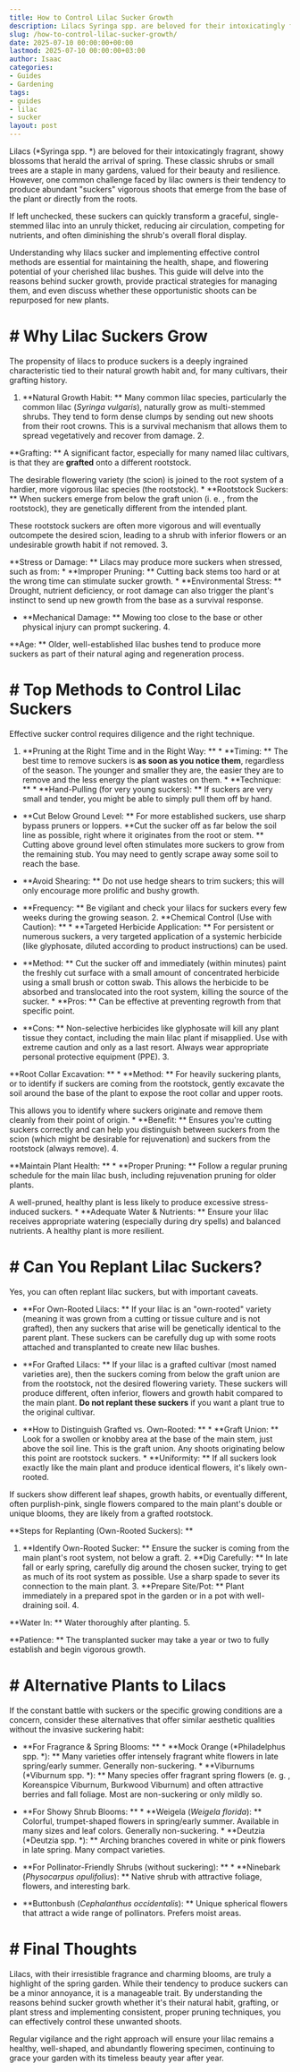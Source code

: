 ```yaml
---
title: How to Control Lilac Sucker Growth
description: Lilacs Syringa spp. are beloved for their intoxicatingly fragrant, showy blossoms that herald the arrival of spring. These classic shrubs or small trees are a...
slug: /how-to-control-lilac-sucker-growth/
date: 2025-07-10 00:00:00+00:00
lastmod: 2025-07-10 00:00:00+03:00
author: Isaac
categories:
- Guides
- Gardening
tags:
- guides
- lilac
- sucker
layout: post
---
```


Lilacs (*Syringa spp. *) are beloved for their intoxicatingly fragrant, showy blossoms that herald the arrival of spring. These classic shrubs or small trees are a staple in many gardens, valued for their beauty and resilience. However, one common challenge faced by lilac owners is their tendency to produce abundant "suckers" vigorous shoots that emerge from the base of the plant or directly from the roots.

If left unchecked, these suckers can quickly transform a graceful, single-stemmed lilac into an unruly thicket, reducing air circulation, competing for nutrients, and often diminishing the shrub's overall floral display.

Understanding why lilacs sucker and implementing effective control methods are essential for maintaining the health, shape, and flowering potential of your cherished lilac bushes. This guide will delve into the reasons behind sucker growth, provide practical strategies for managing them, and even discuss whether these opportunistic shoots can be repurposed for new plants.

# # Why Lilac Suckers Grow

The propensity of lilacs to produce suckers is a deeply ingrained characteristic tied to their natural growth habit and, for many cultivars, their grafting history.

1. **Natural Growth Habit: ** Many common lilac species, particularly the common lilac (*Syringa vulgaris*), naturally grow as multi-stemmed shrubs. They tend to form dense clumps by sending out new shoots from their root crowns. This is a survival mechanism that allows them to spread vegetatively and recover from damage. 2.

**Grafting: ** A significant factor, especially for many named lilac cultivars, is that they are **grafted** onto a different rootstock.

The desirable flowering variety (the scion) is joined to the root system of a hardier, more vigorous lilac species (the rootstock). * **Rootstock Suckers: ** When suckers emerge from below the graft union (i. e. , from the rootstock), they are genetically different from the intended plant.

These rootstock suckers are often more vigorous and will eventually outcompete the desired scion, leading to a shrub with inferior flowers or an undesirable growth habit if not removed. 3.

**Stress or Damage: ** Lilacs may produce more suckers when stressed, such as from: * **Improper Pruning: ** Cutting back stems too hard or at the wrong time can stimulate sucker growth. * **Environmental Stress: ** Drought, nutrient deficiency, or root damage can also trigger the plant's instinct to send up new growth from the base as a survival response.

* **Mechanical Damage: ** Mowing too close to the base or other physical injury can prompt suckering. 4.

**Age: ** Older, well-established lilac bushes tend to produce more suckers as part of their natural aging and regeneration process.

# # Top Methods to Control Lilac Suckers

Effective sucker control requires diligence and the right technique.

1. **Pruning at the Right Time and in the Right Way: ** * **Timing: ** The best time to remove suckers is **as soon as you notice them**, regardless of the season. The younger and smaller they are, the easier they are to remove and the less energy the plant wastes on them. * **Technique: ** * **Hand-Pulling (for very young suckers): ** If suckers are very small and tender, you might be able to simply pull them off by hand.

* **Cut Below Ground Level: ** For more established suckers, use sharp bypass pruners or loppers. **Cut the sucker off as far below the soil line as possible, right where it originates from the root or stem. ** Cutting above ground level often stimulates more suckers to grow from the remaining stub. You may need to gently scrape away some soil to reach the base.

* **Avoid Shearing: ** Do not use hedge shears to trim suckers; this will only encourage more prolific and bushy growth.

* **Frequency: ** Be vigilant and check your lilacs for suckers every few weeks during the growing season. 2. **Chemical Control (Use with Caution): ** * **Targeted Herbicide Application: ** For persistent or numerous suckers, a very targeted application of a systemic herbicide (like glyphosate, diluted according to product instructions) can be used.

* **Method: ** Cut the sucker off and immediately (within minutes) paint the freshly cut surface with a small amount of concentrated herbicide using a small brush or cotton swab. This allows the herbicide to be absorbed and translocated into the root system, killing the source of the sucker. * **Pros: ** Can be effective at preventing regrowth from that specific point.

* **Cons: ** Non-selective herbicides like glyphosate will kill any plant tissue they contact, including the main lilac plant if misapplied. Use with extreme caution and only as a last resort. Always wear appropriate personal protective equipment (PPE). 3.

**Root Collar Excavation: ** * **Method: ** For heavily suckering plants, or to identify if suckers are coming from the rootstock, gently excavate the soil around the base of the plant to expose the root collar and upper roots.

This allows you to identify where suckers originate and remove them cleanly from their point of origin. * **Benefit: ** Ensures you're cutting suckers correctly and can help you distinguish between suckers from the scion (which might be desirable for rejuvenation) and suckers from the rootstock (always remove). 4.

**Maintain Plant Health: ** * **Proper Pruning: ** Follow a regular pruning schedule for the main lilac bush, including rejuvenation pruning for older plants.

A well-pruned, healthy plant is less likely to produce excessive stress-induced suckers. * **Adequate Water & Nutrients: ** Ensure your lilac receives appropriate watering (especially during dry spells) and balanced nutrients. A healthy plant is more resilient.

# # Can You Replant Lilac Suckers?

Yes, you can often replant lilac suckers, but with important caveats.

* **For Own-Rooted Lilacs: ** If your lilac is an "own-rooted" variety (meaning it was grown from a cutting or tissue culture and is not grafted), then any suckers that arise will be genetically identical to the parent plant. These suckers can be carefully dug up with some roots attached and transplanted to create new lilac bushes.

* **For Grafted Lilacs: ** If your lilac is a grafted cultivar (most named varieties are), then the suckers coming from below the graft union are from the rootstock, not the desired flowering variety. These suckers will produce different, often inferior, flowers and growth habit compared to the main plant. **Do not replant these suckers** if you want a plant true to the original cultivar.

* **How to Distinguish Grafted vs. Own-Rooted: ** * **Graft Union: ** Look for a swollen or knobby area at the base of the main stem, just above the soil line. This is the graft union. Any shoots originating below this point are rootstock suckers. * **Uniformity: ** If all suckers look exactly like the main plant and produce identical flowers, it's likely own-rooted.

If suckers show different leaf shapes, growth habits, or eventually different, often purplish-pink, single flowers compared to the main plant's double or unique blooms, they are likely from a grafted rootstock.

**Steps for Replanting (Own-Rooted Suckers): **

1. **Identify Own-Rooted Sucker: ** Ensure the sucker is coming from the main plant's root system, not below a graft. 2. **Dig Carefully: ** In late fall or early spring, carefully dig around the chosen sucker, trying to get as much of its root system as possible. Use a sharp spade to sever its connection to the main plant. 3. **Prepare Site/Pot: ** Plant immediately in a prepared spot in the garden or in a pot with well-draining soil. 4.

**Water In: ** Water thoroughly after planting. 5.

**Patience: ** The transplanted sucker may take a year or two to fully establish and begin vigorous growth.

# # Alternative Plants to Lilacs

If the constant battle with suckers or the specific growing conditions are a concern, consider these alternatives that offer similar aesthetic qualities without the invasive suckering habit:

* **For Fragrance & Spring Blooms: ** * **Mock Orange (*Philadelphus spp. *): ** Many varieties offer intensely fragrant white flowers in late spring/early summer. Generally non-suckering. * **Viburnums (*Viburnum spp. *): ** Many species offer fragrant spring flowers (e. g. , Koreanspice Viburnum, Burkwood Viburnum) and often attractive berries and fall foliage. Most are non-suckering or only mildly so.

* **For Showy Shrub Blooms: ** * **Weigela (*Weigela florida*): ** Colorful, trumpet-shaped flowers in spring/early summer. Available in many sizes and leaf colors. Generally non-suckering. * **Deutzia (*Deutzia spp. *): ** Arching branches covered in white or pink flowers in late spring. Many compact varieties.

* **For Pollinator-Friendly Shrubs (without suckering): ** * **Ninebark (*Physocarpus opulifolius*): ** Native shrub with attractive foliage, flowers, and interesting bark.

* **Buttonbush (*Cephalanthus occidentalis*): ** Unique spherical flowers that attract a wide range of pollinators. Prefers moist areas.

# # Final Thoughts

Lilacs, with their irresistible fragrance and charming blooms, are truly a highlight of the spring garden. While their tendency to produce suckers can be a minor annoyance, it is a manageable trait. By understanding the reasons behind sucker growth whether it's their natural habit, grafting, or plant stress and implementing consistent, proper pruning techniques, you can effectively control these unwanted shoots.

Regular vigilance and the right approach will ensure your lilac remains a healthy, well-shaped, and abundantly flowering specimen, continuing to grace your garden with its timeless beauty year after year.
